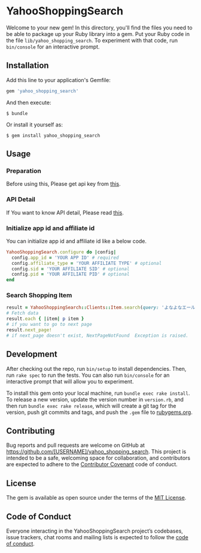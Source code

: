 # YahooShoppingSearch

Welcome to your new gem! In this directory, you'll find the files you need to be able to package up your Ruby library into a gem. Put your Ruby code in the file `lib/yahoo_shopping_search`. To experiment with that code, run `bin/console` for an interactive prompt.

## Installation

Add this line to your application's Gemfile:

```ruby
gem 'yahoo_shopping_search'
```

And then execute:

    $ bundle

Or install it yourself as:

    $ gem install yahoo_shopping_search

## Usage

### Preparation

Before using this, Please get api key from [this](https://developer.yahoo.co.jp/start/).

### API Detail

If You want to know API detail, Please read [this](https://developer.yahoo.co.jp/webapi/shopping/shopping/v3/itemsearch.html).

### Initialize app id and affiliate id

You can initialize app id and affiliate id like a below code.

```ruby
YahooShoppingSearch.configure do |config|
  config.app_id = 'YOUR APP ID' # required
  config.affiliate_type = 'YOUR AFFILIATE TYPE' # optional
  config.sid = 'YOUR AFFILIATE SID' # optional
  config.pid = 'YOUR AFFILIATE PID' # optional
end
```

### Search Shopping Item

```ruby
result = YahooShoppingSearch::Clients::Item.search(query: 'よなよなエール')
# Fetch data
result.each { |item| p item }
# if you want to go to next page
result.next_page!
# if next_page doesn't exist, NextPageNotFound  Exception is raised.
```

## Development

After checking out the repo, run `bin/setup` to install dependencies. Then, run `rake spec` to run the tests. You can also run `bin/console` for an interactive prompt that will allow you to experiment.

To install this gem onto your local machine, run `bundle exec rake install`. To release a new version, update the version number in `version.rb`, and then run `bundle exec rake release`, which will create a git tag for the version, push git commits and tags, and push the `.gem` file to [rubygems.org](https://rubygems.org).

## Contributing

Bug reports and pull requests are welcome on GitHub at https://github.com/[USERNAME]/yahoo_shopping_search. This project is intended to be a safe, welcoming space for collaboration, and contributors are expected to adhere to the [Contributor Covenant](http://contributor-covenant.org) code of conduct.

## License

The gem is available as open source under the terms of the [MIT License](https://opensource.org/licenses/MIT).

## Code of Conduct

Everyone interacting in the YahooShoppingSearch project’s codebases, issue trackers, chat rooms and mailing lists is expected to follow the [code of conduct](https://github.com/[USERNAME]/yahoo_shopping_search/blob/master/CODE_OF_CONDUCT.md).
